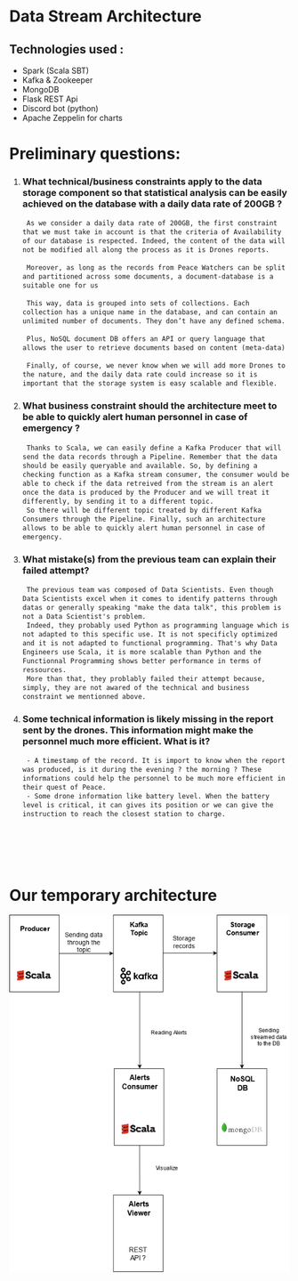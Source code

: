 # Data Stream Architecture

## Technologies used : 
* Spark (Scala SBT)
* Kafka & Zookeeper
* MongoDB
* Flask REST Api
* Discord bot (python)
* Apache Zeppelin for charts

# Preliminary questions:
1. ### __What technical/business constraints apply to the data storage component so that statistical analysis can be easily achieved on the database with a daily data rate of 200GB ?__

        As we consider a daily data rate of 200GB, the first constraint that we must take in account is that the criteria of Availability of our database is respected. Indeed, the content of the data will not be modified all along the process as it is Drones reports. 
        
        Moreover, as long as the records from Peace Watchers can be split and partitioned across some documents, a document-database is a suitable one for us

        This way, data is grouped into sets of collections. Each collection has a unique name in the database, and can contain an unlimited number of documents. They don’t have any defined schema.
        
        Plus, NoSQL document DB offers an API or query language that allows the user to retrieve documents based on content (meta-data)
        
        Finally, of course, we never know when we will add more Drones to the nature, and the daily data rate could increase so it is important that the storage system is easy scalable and flexible. 

1. ### __What business constraint should the architecture meet to be able to quickly alert human personnel in case of emergency ?__

        Thanks to Scala, we can easily define a Kafka Producer that will send the data records through a Pipeline. Remember that the data should be easily queryable and available. So, by defining a checking function as a Kafka stream consumer, the consumer would be able to check if the data retreived from the stream is an alert once the data is produced by the Producer and we will treat it differently, by sending it to a different topic. 
        So there will be different topic treated by different Kafka Consumers through the Pipeline. Finally, such an architecture allows to be able to quickly alert human personnel in case of emergency. 

1. ### __What mistake(s) from the previous team can explain their failed attempt?__

        The previous team was composed of Data Scientists. Even though Data Scientists excel when it comes to identify patterns through datas or generally speaking "make the data talk", this problem is not a Data Scientist's problem. 
        Indeed, they probably used Python as programming language which is not adapted to this specific use. It is not specificly optimized and it is not adapted to functional programming. That's why Data Engineers use Scala, it is more scalable than Python and the Functionnal Programming shows better performance in terms of ressources. 
        More than that, they problably failed their attempt because, simply, they are not awared of the technical and business constraint we mentionned above.

1. ### __Some technical information is likely missing in the report sent by the drones. This information might make the personnel much more efficient. What is it?__

        - A timestamp of the record. It is import to know when the report was produced, is it during the evening ? the morning ? These informations could help the personnel to be much more efficient in their quest of Peace.
        - Some drone information like battery level. When the battery level is critical, it can gives its position or we can give the instruction to reach the closest station to charge. 

<br></br><br></br>
# __Our temporary architecture__

![image info](./resources/architecture2.0.png)
